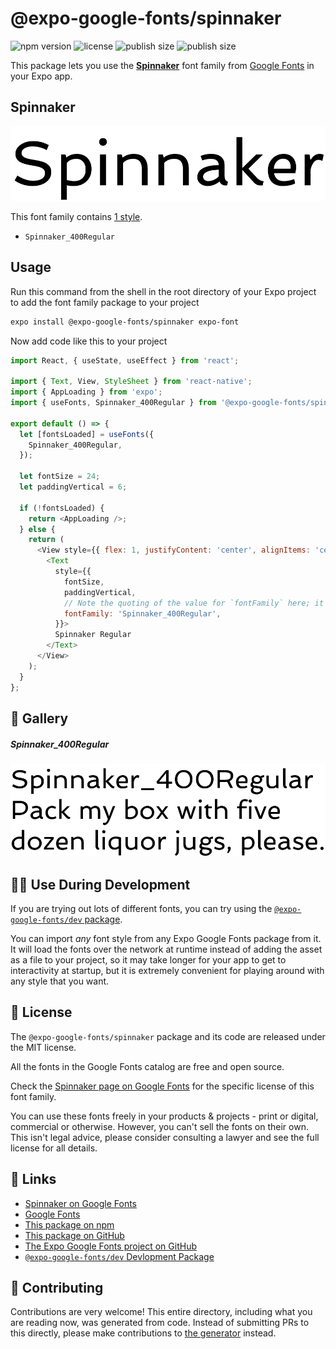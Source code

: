 # @expo-google-fonts/spinnaker

![npm version](https://flat.badgen.net/npm/v/@expo-google-fonts/spinnaker)
![license](https://flat.badgen.net/github/license/expo/google-fonts)
![publish size](https://flat.badgen.net/packagephobia/install/@expo-google-fonts/spinnaker)
![publish size](https://flat.badgen.net/packagephobia/publish/@expo-google-fonts/spinnaker)

This package lets you use the [**Spinnaker**](https://fonts.google.com/specimen/Spinnaker) font family from [Google Fonts](https://fonts.google.com/) in your Expo app.

## Spinnaker

![Spinnaker](./font-family.png)

This font family contains [1 style](#-gallery).

- `Spinnaker_400Regular`

## Usage

Run this command from the shell in the root directory of your Expo project to add the font family package to your project
```sh
expo install @expo-google-fonts/spinnaker expo-font
```

Now add code like this to your project
```js
import React, { useState, useEffect } from 'react';

import { Text, View, StyleSheet } from 'react-native';
import { AppLoading } from 'expo';
import { useFonts, Spinnaker_400Regular } from '@expo-google-fonts/spinnaker';

export default () => {
  let [fontsLoaded] = useFonts({
    Spinnaker_400Regular,
  });

  let fontSize = 24;
  let paddingVertical = 6;

  if (!fontsLoaded) {
    return <AppLoading />;
  } else {
    return (
      <View style={{ flex: 1, justifyContent: 'center', alignItems: 'center' }}>
        <Text
          style={{
            fontSize,
            paddingVertical,
            // Note the quoting of the value for `fontFamily` here; it expects a string!
            fontFamily: 'Spinnaker_400Regular',
          }}>
          Spinnaker Regular
        </Text>
      </View>
    );
  }
};

```

## 🔡 Gallery

##### Spinnaker_400Regular
![Spinnaker_400Regular](./Spinnaker_400Regular.ttf.png)


## 👩‍💻 Use During Development

If you are trying out lots of different fonts, you can try using the [`@expo-google-fonts/dev` package](https://github.com/expo/google-fonts/tree/master/font-packages/dev#readme).

You can import *any* font style from any Expo Google Fonts package from it. It will load the fonts
over the network at runtime instead of adding the asset as a file to your project, so it may take longer
for your app to get to interactivity at startup, but it is extremely convenient
for playing around with any style that you want.

## 📖 License

The `@expo-google-fonts/spinnaker` package and its code are released under the MIT license.

All the fonts in the Google Fonts catalog are free and open source.

Check the [Spinnaker page on Google Fonts](https://fonts.google.com/specimen/Spinnaker) for the specific license of this font family.

You can use these fonts freely in your products & projects - print or digital, commercial or otherwise. However, you can't sell the fonts on their own. This isn't legal advice, please consider consulting a lawyer and see the full license for all details.

## 🔗 Links

- [Spinnaker on Google Fonts](https://fonts.google.com/specimen/Spinnaker)
- [Google Fonts](https://fonts.google.com/)
- [This package on npm](https://www.npmjs.com/package/@expo-google-fonts/spinnaker)
- [This package on GitHub](https://github.com/expo/google-fonts/tree/master/font-packages/spinnaker)
- [The Expo Google Fonts project on GitHub](https://github.com/expo/google-fonts)
- [`@expo-google-fonts/dev` Devlopment Package](https://github.com/expo/google-fonts/tree/master/font-packages/dev)

## 🤝 Contributing

Contributions are very welcome! This entire directory, including what you are reading now, was generated from code. Instead of submitting PRs to this directly, please make contributions to [the generator](https://github.com/expo/google-fonts/tree/master/packages/generator) instead.
